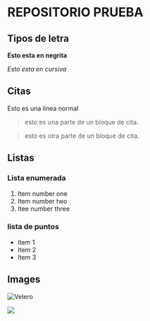 # REPOSITORIO PRUEBA

## Tipos de letra


**Esto esta en negrita**

_Esto esta en cursiva_

## Citas

Esto es una linea normal 

> esto es una parte de un bloque de cita.

> esto es otra  parte de un bloque de cita.

## Listas

### Lista enumerada

1. Item number one
2. Item number two
3. Itee number three

### lista de puntos

* Item 1
* Item 2
* Item 3


## Images

![](http://www.gondan.com/wp-content/uploads/2013/10/sea-cloud-II.jpg "Velero")

![](https://www.drim.es/66299-large_default/cars-3-rayo-mcqueen-con-luces-y-sonidos.jpg)


